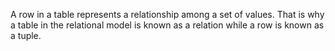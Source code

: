 A row in a table represents a relationship among a set of values. That is why a table in the relational model is known as a relation while a row is known as a tuple. 